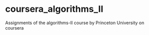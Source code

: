 # coursera_algorithms_II
Assignments of the algorithms-II course by Princeton University on coursera
